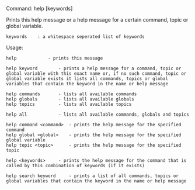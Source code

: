 Command:	help [keywords]

Prints this help message or a help message for a certain command, topic or global variable.

    keywords	: a whitespace seperated list of keywords

Usage:

    help			- prints this message

    help keyword		- prints a help message for a command, topic or global variable with this exact name or, if no such command, topic or global variable exists it lists all commands, topics or global variables that contain the keyword in the name or help message

    help commands		- lists all available commands
    help globals		- lists all available globals
    help topics			- lists all available topics
    
    help all			- lists all available commands, globals and topics

    help command <command>	- prints the help message for the specified command
    help global <global>	- prints the help message for the specified global variable
    help topic <topic>		- prints the help message for the specified topic

    help <keywords>		- prints the help message for the command that is called by this combination of keywords (if it exists)

    help search keyword		- prints a list of all commands, topics or global variables that contain the keyword in the name or help message

